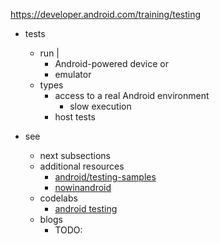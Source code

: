 https://developer.android.com/training/testing

* tests 
  * run | 
    * Android-powered device or
    * emulator
  * types
    * access to a real Android environment
      * slow execution 
    * host tests

* see
  * next subsections
  * additional resources
    * [android/testing-samples](https://github.com/android/testing-samples)
    * [nowinandroid](https://github.com/android/nowinandroid)
  * codelabs
    * [android testing](https://github.com/dancer1325/codelab-advanced-android-testing)
  * blogs
    * TODO: